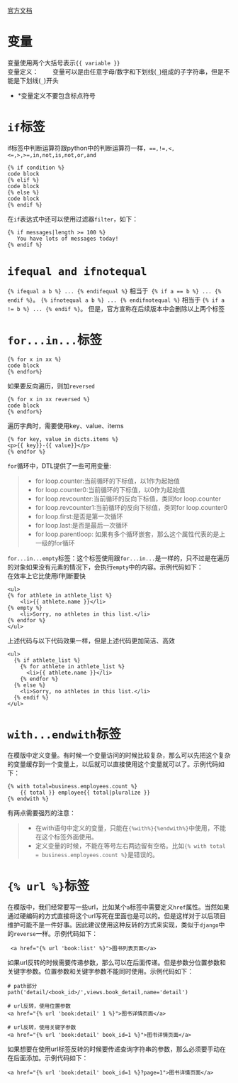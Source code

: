 
[官方文档](https://docs.djangoproject.com/en/2.2/ref/templates/builtins/)
# 变量
变量使用两个大括号表示`{{ variable }}`  
变量定义：　　
变量可以是由任意字母/数字和下划线(`_`)组成的子字符串，但是不能是下划线(`_`)开头  
* *变量定义不要包含标点符号

# `if`标签
if标签中判断运算符跟python中的判断运算符一样，`==,!=,<,<=,>,>=,in,not,is,not,or,and `
```
{% if condition %}
code block
{% elif %}
code block
{% else %}
code block
{% endif %}
```
在`if`表达式中还可以使用过滤器`filter`，如下：  
```
{% if messages|length >= 100 %}
   You have lots of messages today!
{% endif %}
```

# `ifequal and ifnotequal`
`{% ifequal a b %} ... {% endifequal %}` 相当于` {% if a == b %} ... {% endif %}`。
`{% ifnotequal a b %} ... {% endifnotequal %}` 相当于 `{% if a != b %} ... {% endif %}`。
但是，官方宣称在后续版本中会删除以上两个标签


# `for...in...`标签
```
{% for x in xx %}
code block
{% endfor%}
```
如果要反向遍历，则加`reversed`
```
{% for x in xx reversed %}
code block
{% endfor%}
```
遍历字典时，需要使用key、value、items
```
{% for key, value in dicts.items %}
<p>{{ key}}-{{ value}}</p>
{% endfor %}
```
`for`循环中，DTL提供了一些可用变量:  
> * for loop.counter:当前循环的下标值，以1作为起始值  
> * for loop.counter0:当前循环的下标值，以0作为起始值  
> * for loop.revcounter:当前循环的反向下标值，类同for loop.counter  
> * for loop.revcounter1:当前循环的反向下标值，类同for loop.counter0  
> * for loop.first:是否是第一次循环  
> * for loop.last:是否是最后一次循环   
> * for loop.parentloop: 如果有多个循环嵌套，那么这个属性代表的是上一级的for循环  

`for...in...empty`标签：这个标签使用跟`for...in...`是一样的，只不过是在遍历的对象如果没有元素的情况下，会执行`empty`中的内容。示例代码如下：  
在效率上它比使用if判断要快
```
<ul>
{% for athlete in athlete_list %}
    <li>{{ athlete.name }}</li>
{% empty %}
    <li>Sorry, no athletes in this list.</li>
{% endfor %}
</ul>
```
上述代码与以下代码效果一样，但是上述代码更加简洁、高效
```
<ul>
  {% if athlete_list %}
    {% for athlete in athlete_list %}
      <li>{{ athlete.name }}</li>
    {% endfor %}
  {% else %}
    <li>Sorry, no athletes in this list.</li>
  {% endif %}
</ul>
```

# `with...endwith`标签
在模版中定义变量。有时候一个变量访问的时候比较复杂，那么可以先把这个复杂的变量缓存到一个变量上，以后就可以直接使用这个变量就可以了。示例代码如下：  
```
{% with total=business.employees.count %}
    {{ total }} employee{{ total|pluralize }}
{% endwith %}
```
有两点需要强烈的注意：  
> * 在with语句中定义的变量，只能在`{%with%}{%endwith%}`中使用，不能在这个标签外面使用。  
> * 定义变量的时候，不能在等号左右两边留有空格。比如`{% with total = business.employees.count %}`是错误的。  


# `{% url %}`标签
在模版中，我们经常要写一些url，比如某个`a`标签中需要定义`href`属性。当然如果通过硬编码的方式直接将这个url写死在里面也是可以的。但是这样对于以后项目维护可能不是一件好事。因此建议使用这种反转的方式来实现，类似于`django`中的`reverse`一样。示例代码如下：
```
 <a href="{% url 'book:list' %}">图书列表页面</a>
```

如果url反转的时候需要传递参数，那么可以在后面传递。但是参数分位置参数和关键字参数。位置参数和关键字参数不能同时使用。示例代码如下：
```
# path部分
path('detail/<book_id>/',views.book_detail,name='detail')

# url反转，使用位置参数
<a href="{% url 'book:detail' 1 %}">图书详情页面</a>

# url反转，使用关键字参数
<a href="{% url 'book:detail' book_id=1 %}">图书详情页面</a>
```
     
如果想要在使用url标签反转的时候要传递查询字符串的参数，那么必须要手动在在后面添加。示例代码如下：
```
<a href="{% url 'book:detail' book_id=1 %}?page=1">图书详情页面</a>
```




